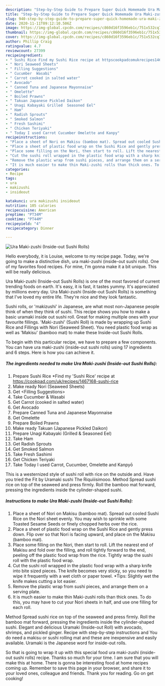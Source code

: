 ```yaml
---
description: "Step-by-Step Guide to Prepare Super Quick Homemade Ura Maki-zushi (Inside-out Sushi Rolls)"
title: "Step-by-Step Guide to Prepare Super Quick Homemade Ura Maki-zushi (Inside-out Sushi Rolls)"
slug: 940-step-by-step-guide-to-prepare-super-quick-homemade-ura-maki-zushi-inside-out-sushi-rolls
date: 2020-11-11T09:12:10.506Z
image: https://img-global.cpcdn.com/recipes/c860d16f3596eb1c/751x532cq70/ura-maki-zushi-inside-out-sushi-rolls-recipe-main-photo.jpg
thumbnail: https://img-global.cpcdn.com/recipes/c860d16f3596eb1c/751x532cq70/ura-maki-zushi-inside-out-sushi-rolls-recipe-main-photo.jpg
cover: https://img-global.cpcdn.com/recipes/c860d16f3596eb1c/751x532cq70/ura-maki-zushi-inside-out-sushi-rolls-recipe-main-photo.jpg
author: Phillip Craig
ratingvalue: 4.7
reviewcount: 27399
recipeingredient:
- " Sushi Rice Find my Sushi Rice recipe at httpscookpadcomukrecipes1467168sushirice"
- " Nori Seaweed Sheets"
- " Filling Suggestions"
- " Cucumber  Wasabi"
- " Carrot cooked in salted water"
- " Avocado"
- " Canned Tuna and Japanese Mayonnaise"
- " Omelette"
- " Boiled Prawns"
- " Takuan Japanese Pickled Daikon"
- " Unagi Kabayaki Grilled  Seasoned Eel"
- " Ham"
- " Radish Sprouts"
- " Smoked Salmon"
- " Fresh Sashimi"
- " Chicken Teriyaki"
- " Today I used Carrot Cucumber Omelette and Kanpy"
recipeinstructions:
- "Place a sheet of Nori on Makisu (bamboo mat). Spread out cooled Sushi Rice on the Nori sheet evenly. You may wish to sprinkle with some Toasted Sesame Seeds or finely chopped herbs over the rice."
- "Place a sheet of plastic food wrap on the Sushi Rice and gently press down. Flip over so that Nori is facing upward, and place on the Makisu (bamboo mat)."
- "Place some filling on the Nori, then start to roll. Lift the nearest end of Makisu and fold over the filling, and roll tightly forward to the end, peeling off the plastic food wrap from the rice. Tightly wrap the sushi roll with the plastic food wrap."
- "Cut the sushi roll wrapped in the plastic food wrap with a sharp knife into bite sized pieces. The knife becomes very sticky, so you need to wipe it frequently with a wet cloth or paper towel. *Tips: Slightly wet the knife makes cutting a lot easier."
- "Remove the plastic wrap from sushi pieces, and arrange them on a serving plate."
- "It is much easier to make thin Maki-zushi rolls than thick ones. To do this, you may have to cut your Nori sheets in half, and use one filling for each roll."
categories:
- Recipe
tags:
- ura
- makizushi
- insideout

katakunci: ura makizushi insideout 
nutrition: 105 calories
recipecuisine: American
preptime: "PT34M"
cooktime: "PT44M"
recipeyield: "4"
recipecategory: Dinner

---
```



![Ura Maki-zushi (Inside-out Sushi Rolls)](https://img-global.cpcdn.com/recipes/c860d16f3596eb1c/751x532cq70/ura-maki-zushi-inside-out-sushi-rolls-recipe-main-photo.jpg)

Hello everybody, it is Louise, welcome to my recipe page. Today, we're going to make a distinctive dish, ura maki-zushi (inside-out sushi rolls). One of my favorites food recipes. For mine, I'm gonna make it a bit unique. This will be really delicious.

Ura Maki-zushi (Inside-out Sushi Rolls) is one of the most favored of current trending foods on earth. It's easy, it is fast, it tastes yummy. It's appreciated by millions every day. Ura Maki-zushi (Inside-out Sushi Rolls) is something that I've loved my entire life. They're nice and they look fantastic.

Sushi rolls, or &#39;makizushi&#39; in Japanese, are what most non-Japanese people think of when they think of sushi. This recipe shows you how to make a basic uramaki inside out sushi roll. Great for making multiple ones with your favourite fillings. &#39;Maki-zushi&#39; (Sushi Roll) is made by wrapping up Sushi Rice and Fillings with Nori (Seaweed Sheet). You need plastic food wrap as well as &#39;Makisu&#39; (bamboo mat) to make these Inside-out Sushi Rolls.


To begin with this particular recipe, we have to prepare a few components. You can have ura maki-zushi (inside-out sushi rolls) using 17 ingredients and 6 steps. Here is how you can achieve it.

<!--inarticleads1-->

##### The ingredients needed to make Ura Maki-zushi (Inside-out Sushi Rolls):

1. Prepare  Sushi Rice *Find my &#39;Sushi Rice&#39; recipe at https://cookpad.com/uk/recipes/1467168-sushi-rice
1. Make ready  Nori (Seaweed Sheets)
1. Get  &lt;Filling Suggestions&gt;
1. Take  Cucumber &amp; Wasabi
1. Get  Carrot (cooked in salted water)
1. Get  Avocado
1. Prepare  Canned Tuna and Japanese Mayonnaise
1. Get  Omelette
1. Prepare  Boiled Prawns
1. Make ready  Takuan (Japanese Pickled Daikon)
1. Prepare  Unagi Kabayaki (Grilled &amp; Seasoned Eel)
1. Take  Ham
1. Get  Radish Sprouts
1. Get  Smoked Salmon
1. Take  Fresh Sashimi
1. Get  Chicken Teriyaki
1. Take  Today I used Carrot, Cucumber, Omelette and Kanpyō


This is a westernized style of sushi roll with rice on the outside and. Have you tried the Fit by Uramaki sushi The Riquiiisimooo. Method Spread sushi rice on top of the seaweed and press firmly. Roll the bamboo mat forward, pressing the ingredients inside the cylinder-shaped sushi. 

<!--inarticleads2-->

##### Instructions to make Ura Maki-zushi (Inside-out Sushi Rolls):

1. Place a sheet of Nori on Makisu (bamboo mat). Spread out cooled Sushi Rice on the Nori sheet evenly. You may wish to sprinkle with some Toasted Sesame Seeds or finely chopped herbs over the rice.
1. Place a sheet of plastic food wrap on the Sushi Rice and gently press down. Flip over so that Nori is facing upward, and place on the Makisu (bamboo mat).
1. Place some filling on the Nori, then start to roll. Lift the nearest end of Makisu and fold over the filling, and roll tightly forward to the end, peeling off the plastic food wrap from the rice. Tightly wrap the sushi roll with the plastic food wrap.
1. Cut the sushi roll wrapped in the plastic food wrap with a sharp knife into bite sized pieces. The knife becomes very sticky, so you need to wipe it frequently with a wet cloth or paper towel. *Tips: Slightly wet the knife makes cutting a lot easier.
1. Remove the plastic wrap from sushi pieces, and arrange them on a serving plate.
1. It is much easier to make thin Maki-zushi rolls than thick ones. To do this, you may have to cut your Nori sheets in half, and use one filling for each roll.


Method Spread sushi rice on top of the seaweed and press firmly. Roll the bamboo mat forward, pressing the ingredients inside the cylinder-shaped sushi. Elegant and delicious Uramaki (Inside-out Roll) with avocado, shrimps, and pickled ginger. Recipe with step-by-step instructions and You do need a makisu or sushi rolling mat and these are inexpensive and easily available. Uramaki is the Japanese word for inside-out rolls. 

So that is going to wrap it up with this special food ura maki-zushi (inside-out sushi rolls) recipe. Thanks so much for your time. I am sure that you will make this at home. There is gonna be interesting food at home recipes coming up. Remember to save this page in your browser, and share it to your loved ones, colleague and friends. Thank you for reading. Go on get cooking!
